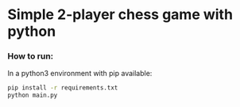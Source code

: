 # Simple 2-player chess game with python

### How to run:
In a python3 environment with pip available:
```bash
pip install -r requirements.txt
python main.py
```
